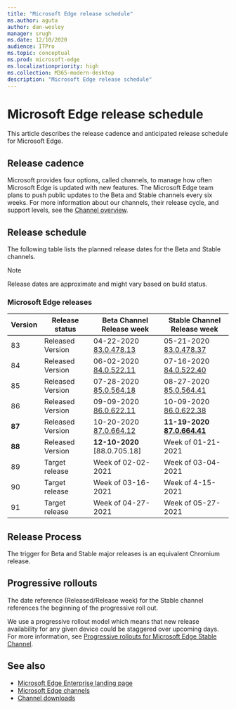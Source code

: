 ```yaml
---
title: "Microsoft Edge release schedule"
ms.author: aguta
author: dan-wesley
manager: srugh
ms.date: 12/10/2020
audience: ITPro
ms.topic: conceptual
ms.prod: microsoft-edge
ms.localizationpriority: high
ms.collection: M365-modern-desktop
description: "Microsoft Edge release schedule"
---
```


# Microsoft Edge release schedule

This article describes the release cadence and anticipated release schedule for Microsoft Edge.

## Release cadence

Microsoft provides four options, called channels, to manage how often Microsoft Edge is updated with new features. The Microsoft Edge team plans to push public updates to the Beta and Stable channels every six weeks. For more information about our channels, their release cycle, and support levels, see the [Channel overview](https://docs.microsoft.com/DeployEdge/microsoft-edge-channels#channel-overview).

## Release schedule

The following table lists the planned release dates for the Beta and Stable channels.

> [!NOTE]
> Release dates are approximate and might vary based on build status.

### Microsoft Edge releases

| Version | Release status | Beta Channel<br>Release week | Stable Channel<br>Release week |
|---------|-----|------|--------|
| 83 | Released<br>Version | 04-22-2020<br>[83.0.478.13](https://docs.microsoft.com/DeployEdge/microsoft-edge-relnote-beta-channel#version-83047813-april-22) | 05-21-2020<br> [83.0.478.37](https://docs.microsoft.com/DeployEdge/microsoft-edge-relnote-stable-channel#version-83047837-may-21) |
| 84 | Released<br>Version | 06-02-2020<br>[84.0.522.11](https://docs.microsoft.com/DeployEdge/microsoft-edge-relnote-beta-channel#version-84052211-june-2) | 07-16-2020<br> [84.0.522.40](https://docs.microsoft.com/DeployEdge/microsoft-edge-relnote-stable-channel#version-84052240-july-16) |
| 85 | Released<br>Version | 07-28-2020<br>[85.0.564.18](https://docs.microsoft.com/DeployEdge/microsoft-edge-relnote-beta-channel#version-85056418-july-28)  | 08-27-2020<br>[85.0.564.41](https://docs.microsoft.com/DeployEdge/microsoft-edge-relnote-stable-channel#version-85056441-august-27) |
| 86 | Released<br>Version | 09-09-2020<br>[86.0.622.11](https://docs.microsoft.com/DeployEdge/microsoft-edge-relnote-beta-channel#version-86062211-september-9) | 10-09-2020<br>[86.0.622.38](https://docs.microsoft.com/deployedge/microsoft-edge-relnote-stable-channel#version-86062238-october-9) |
| **87** | Released<br>Version | 10-20-2020<br>[87.0.664.12](https://docs.microsoft.com/deployedge/microsoft-edge-relnote-beta-channel#version-87066412--october-20) | **11-19-2020**<br>**[87.0.664.41](https://docs.microsoft.com/deployedge/microsoft-edge-relnote-stable-channel#version-87066441-november-19)** |
| **88** | Released<br>Version | **12-10-2020**<br>[88.0.705.18] | Week of 01-21-2021 |
| 89 | Target release | Week of 02-02-2021 | Week of 03-04-2021 |
| 90 | Target release | Week of 03-16-2021 | Week of 4-15-2021 |
| 91 | Target release | Week of 04-27-2021 | Week of 05-27-2021 |

## Release Process

The trigger for Beta and Stable major releases is an equivalent Chromium release.

## Progressive rollouts

The date reference (Released/Release week) for the Stable channel references the beginning of the progressive roll out.

We use a progressive rollout model which means that new release availability for any given device could be staggered over upcoming days. For more information, see [Progressive rollouts for Microsoft Edge Stable Channel](microsoft-edge-update-progressive-rollout.md).

## See also

- [Microsoft Edge Enterprise landing page](https://aka.ms/EdgeEnterprise)
- [Microsoft Edge channels](microsoft-edge-channels.md)
- [Channel downloads](https://www.microsoft.com/edge/business/download)